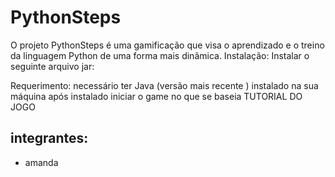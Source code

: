 # PythonSteps
O projeto PythonSteps é uma gamificação que visa o aprendizado e o treino da linguagem Python de uma forma mais dinâmica.
Instalação:
Instalar o seguinte arquivo jar:

Requerimento:
necessário ter Java (versão mais recente ) instalado na sua máquina 
após instalado iniciar o game 
no que se baseia
TUTORIAL DO JOGO 


## integrantes: 
- amanda 